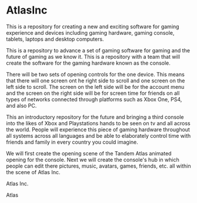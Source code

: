 # AtlasInc
This is a repository for creating a new and exciting software for gaming experience and devices including gaming hardware, gaming console, tablets, laptops and desktop computers.  


This is a repository to advance a set of gaming software for gaming and the future of gaming as we know it.
This is a repository with a team that will create the software for the gaming hardware known as the console. 


There will be two sets of opening controls for the one device. This means that there will one screen ont he right side to scroll and one screen on the left side to scroll. The screen on the left side will be for the account menu and the screen on the right side will be for screen time for friends on all types of networks connected through platforms such as Xbox One, PS4, and also PC. 


This an introductory repository for the future and bringing a third console into the likes of Xbox and Playstations hands to be seen on tv and all across the world. People will experience this piece of gaming hardware throughout all systems across all languages and be able to elaborately control time with friends and family in every country you could imagine. 


We will first create the opening scene of the Tandem Atlas animated opening for the console. 
Next we will create the console's hub in which people can edit there pictures, music, avatars, games, friends, etc. all within the scene of Atlas Inc. 


Atlas Inc. 


Atlas
